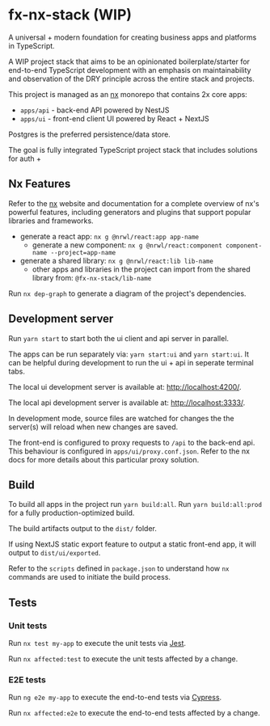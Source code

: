 # fx-nx-stack (WIP)

A universal + modern foundation for creating business apps and platforms in TypeScript.

A WIP project stack that aims to be an opinionated boilerplate/starter for end-to-end TypeScript development with an emphasis on maintainability and observation of the DRY principle across the entire stack and projects.

This project is managed as an [nx](https://nx.dev) monorepo that contains 2x core apps:

- `apps/api` - back-end API powered by NestJS
- `apps/ui` - front-end client UI powered by React + NextJS

Postgres is the preferred persistence/data store.

The goal is fully integrated TypeScript project stack that includes solutions for auth +

## Nx Features

Refer to the [nx](https://nx.dev) website and documentation for a complete overview of nx's powerful features, including generators and plugins that support popular libraries and frameworks.

- generate a react app: `nx g @nrwl/react:app app-name`
  - generate a new component: `nx g @nrwl/react:component component-name --project=app-name`
- generate a shared library: `nx g @nrwl/react:lib lib-name`
  - other apps and libraries in the project can import from the shared library from: `@fx-nx-stack/lib-name`

Run `nx dep-graph` to generate a diagram of the project's dependencies.

## Development server

Run `yarn start` to start both the ui client and api server in parallel.

The apps can be run separately via: `yarn start:ui` and `yarn start:ui`. It can be helpful during development to run the ui + api in seperate terminal tabs.

The local ui development server is available at: <http://localhost:4200/>.

The local api development server is available at: <http://localhost:3333/>.

In development mode, source files are watched for changes the the server(s) will reload when new changes are saved.

The front-end is configured to proxy requests to `/api` to the back-end api. This behaviour is configured in `apps/ui/proxy.conf.json`. Refer to the nx docs for more details about this particular proxy solution.

## Build

To build all apps in the project run `yarn build:all`. Run `yarn build:all:prod` for a fully production-optimized build.

The build artifacts output to the `dist/` folder.

If using NextJS static export feature to output a static front-end app, it will output to `dist/ui/exported`.

Refer to the `scripts` defined in `package.json` to understand how `nx` commands are used to initiate the build process.

## Tests

### Unit tests

Run `nx test my-app` to execute the unit tests via [Jest](https://jestjs.io).

Run `nx affected:test` to execute the unit tests affected by a change.

### E2E tests

Run `ng e2e my-app` to execute the end-to-end tests via [Cypress](https://www.cypress.io).

Run `nx affected:e2e` to execute the end-to-end tests affected by a change.
